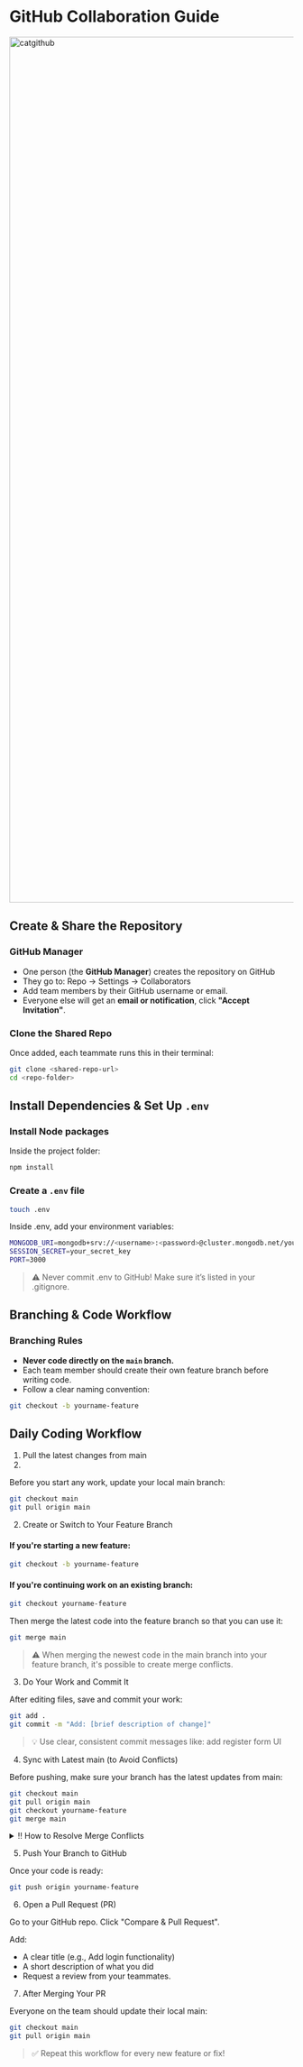# GitHub Collaboration Guide
<img width="1024" height="1536" alt="catgithub" src="https://github.com/user-attachments/assets/470c3ee0-d062-4b5b-a24f-e94aeff8630d" />

## Create & Share the Repository

### GitHub Manager
- One person (the **GitHub Manager**) creates the repository on GitHub
- They go to: Repo → Settings → Collaborators
- Add team members by their GitHub username or email.
- Everyone else will get an **email or notification**, click **"Accept Invitation"**.

### Clone the Shared Repo
Once added, each teammate runs this in their terminal:

```bash
git clone <shared-repo-url>
cd <repo-folder>
```

## Install Dependencies & Set Up `.env`
### Install Node packages
Inside the project folder:
```bash
npm install
``` 

### Create a `.env` file
```bash
touch .env
``` 
Inside .env, add your environment variables:
```bash
MONGODB_URI=mongodb+srv://<username>:<password>@cluster.mongodb.net/your-db-name
SESSION_SECRET=your_secret_key
PORT=3000
``` 
> ⚠️ Never commit .env to GitHub! Make sure it’s listed in your .gitignore.




## Branching & Code Workflow
### Branching Rules

- **Never code directly on the `main` branch.**
- Each team member should create their own feature branch before writing code.
- Follow a clear naming convention:

```bash
git checkout -b yourname-feature
```


## Daily Coding Workflow
1. Pull the latest changes from main
2. 
Before you start any work, update your local main branch:
```bash
git checkout main
git pull origin main
```

2. Create or Switch to Your Feature Branch
#### If you're starting a new feature:
```bash
git checkout -b yourname-feature
```

#### If you're continuing work on an existing branch:
```bash
git checkout yourname-feature
```
Then merge the latest code into the feature branch so that you can use it:
```bash
git merge main
```

> ⚠️ When merging the newest code in the main branch into your feature branch, it's possible to create merge conflicts. 

3. Do Your Work and Commit It
   
After editing files, save and commit your work:
```bash
git add .
git commit -m "Add: [brief description of change]"
```

> 💡 Use clear, consistent commit messages like:
> add register form UI

4. Sync with Latest main (to Avoid Conflicts)

Before pushing, make sure your branch has the latest updates from main:
```bash
git checkout main
git pull origin main
git checkout yourname-feature
git merge main
```
 <details>
  <summary>‼️ How to Resolve Merge Conflicts </summary>

1. Open the conflicted files

Look for conflict markers like:
```bash
<<<<<<< HEAD
// your changes
=======
// incoming changes
>>>>>>> main
```
2. Manually edit the file to keep or combine code then delete the conflict markers.

3. Stage and commit the resolved file
```bash
git add .
git commit -m "Fix: resolved merge conflict"
```
4. Push your branch to GitHub
```bash
git push origin your-feature-branch
```
5. You can now finish your pull request as normal!
 </details>

5. Push Your Branch to GitHub

Once your code is ready:
```bash
git push origin yourname-feature
```

6. Open a Pull Request (PR)

Go to your GitHub repo.
Click "Compare & Pull Request".

Add:
- A clear title (e.g., Add login functionality)
- A short description of what you did
- Request a review from your teammates.

7. After Merging Your PR

Everyone on the team should update their local main:
```bash
git checkout main
git pull origin main
```

> ✅ Repeat this workflow for every new feature or fix!

